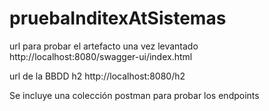 # pruebaInditexAtSistemas

url para probar el artefacto una vez levantado http://localhost:8080/swagger-ui/index.html

url de la BBDD h2 http://localhost:8080/h2

Se incluye una colección postman para probar los endpoints
